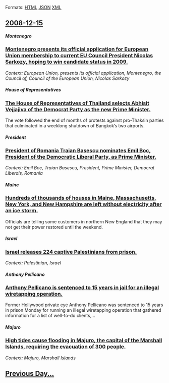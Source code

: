 
Formats: [HTML](2008/12/15/index.html)  [JSON](2008/12/15/index.json)  [XML](2008/12/15/index.xml)  

## [2008-12-15](/news/2008/12/15/index.md)

##### Montenegro
### [ Montenegro presents its official application for European Union membership to current EU Council President Nicolas Sarkozy, hoping to win candidate status in 2009. ](/news/2008/12/15/montenegro-presents-its-official-application-for-european-union-membership-to-current-eu-council-president-nicolas-sarkozy-hoping-to-win-c.md)
_Context: European Union, presents its official application, Montenegro, the Council of, Council of the European Union, Nicolas Sarkozy_

##### House of Representatives
### [ The House of Representatives of Thailand selects Abhisit Vejjajiva of the Democrat Party as the new Prime Minister. ](/news/2008/12/15/the-house-of-representatives-of-thailand-selects-abhisit-vejjajiva-of-the-democrat-party-as-the-new-prime-minister.md)
The vote followed the end of months of protests against pro-Thaksin parties that culminated in a weeklong shutdown of Bangkok’s two airports.

##### President
### [ President of Romania Traian Basescu nominates Emil Boc, President of the Democratic Liberal Party, as Prime Minister. ](/news/2008/12/15/president-of-romania-traian-basescu-nominates-emil-boc-president-of-the-democratic-liberal-party-as-prime-minister.md)
_Context: Emil Boc, Traian Basescu, President, Prime Minister, Democrat Liberals, Romania_

##### Maine
### [ Hundreds of thousands of houses in Maine, Massachusetts, New York, and New Hampshire are left without electricity after an ice storm. ](/news/2008/12/15/hundreds-of-thousands-of-houses-in-maine-massachusetts-new-york-and-new-hampshire-are-left-without-electricity-after-an-ice-storm.md)
Officials are telling some customers in northern New England that they may not get their power restored until the weekend.

##### Israel
### [ Israel releases 224 captive Palestinians from prison. ](/news/2008/12/15/israel-releases-224-captive-palestinians-from-prison.md)
_Context: Palestinian, Israel_

##### Anthony Pellicano
### [ Anthony Pellicano is sentenced to 15 years in jail for an illegal wiretapping operation. ](/news/2008/12/15/anthony-pellicano-is-sentenced-to-15-years-in-jail-for-an-illegal-wiretapping-operation.md)
Former Hollywood private eye Anthony Pellicano was sentenced to 15 years in prison Monday for running an illegal wiretapping operation that gathered information for a list of well-to-do clients,...

##### Majuro
### [ High tides cause flooding in Majuro, the capital of the Marshall Islands, requiring the evacuation of 300 people. ](/news/2008/12/15/high-tides-cause-flooding-in-majuro-the-capital-of-the-marshall-islands-requiring-the-evacuation-of-300-people.md)
_Context: Majuro, Marshall Islands_

## [Previous Day...](/news/2008/12/14/index.md)

